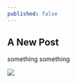 ```yaml
---
published: false
---
```

## A New Post

something something

![]({{site.baseurl}}//images/potato.jpg)
